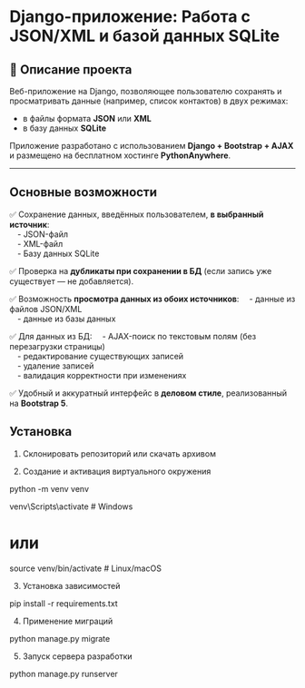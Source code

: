 # Django-приложение: Работа с JSON/XML и базой данных SQLite

## 📘 Описание проекта

Веб-приложение на Django, позволяющее пользователю сохранять и просматривать данные (например, список контактов) в двух режимах:
-  в файлы формата **JSON** или **XML**
-  в базу данных **SQLite**

Приложение разработано с использованием **Django + Bootstrap + AJAX** и размещено на бесплатном хостинге **PythonAnywhere**.

---

##  Основные возможности

✅ Сохранение данных, введённых пользователем, **в выбранный источник**:  
 - JSON-файл  
 - XML-файл  
 - Базу данных SQLite  

✅ Проверка на **дубликаты при сохранении в БД** (если запись уже существует — не добавляется).

✅ Возможность **просмотра данных из обоих источников**:
 - данные из файлов JSON/XML  
 - данные из базы данных

✅ Для данных из БД:
 -  AJAX-поиск по текстовым полям (без перезагрузки страницы)  
 -  редактирование существующих записей  
 -  удаление записей  
 - валидация корректности при изменениях

✅ Удобный и аккуратный интерфейс в **деловом стиле**, реализованный на **Bootstrap 5**.

## Установка

1. Склонировать репозиторий или скачать архивом

2. Создание и активация виртуального окружения

python -m venv venv

venv\Scripts\activate      # Windows
# или
source venv/bin/activate   # Linux/macOS

3. Установка зависимостей

pip install -r requirements.txt

4. Применение миграций

python manage.py migrate

5. Запуск сервера разработки

python manage.py runserver
